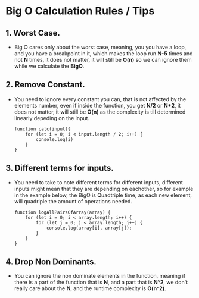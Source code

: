 # Big O Calculation Rules / Tips


## 1. Worst Case.

- Big O cares only about the worst case, meaning, you you have a loop, and you have a breakpoint in it, which makes the loop run **N-5** times and not **N** times, it does not matter, it will still be **O(n)** so we can ignore them while we calculate the **BigO**.

## 2. Remove Constant.

- You need to ignore every constant you can, that is not affected by the elements number, even if inside the function, you get **N/2** or **N*2**, it does not matter, it will still be **O(n)** as the complexity is till determined linearly depeding on the input.

    ```
    function calc(input){
        for (let i = 0; i < input.length / 2; i++) {
            console.log(i)
        }
    }
    ```
## 3. Different terms for inputs.
- You need to take to note different terms for different inputs, different inputs might mean that they are depending on eachother, so for example in the example below, the BigO is Quadtriple time, as each new element, will quadriple the amount of operations needed.
    ```
    function logAllPairsOfArray(array) {
        for (let i = 0; i < array.length; i++) {
            for (let j = 0; j < array.length; j++) {
                console.log(array[i], array[j]);
            }
        }
    }
    ```

## 4. Drop Non Dominants.
- You can ignore the non dominate elements in the function, meaning if there is a part of the function that is **N**, and a part that is **N^2**, we don't really care about the **N**, and the runtime complexity is **O(n^2)**.